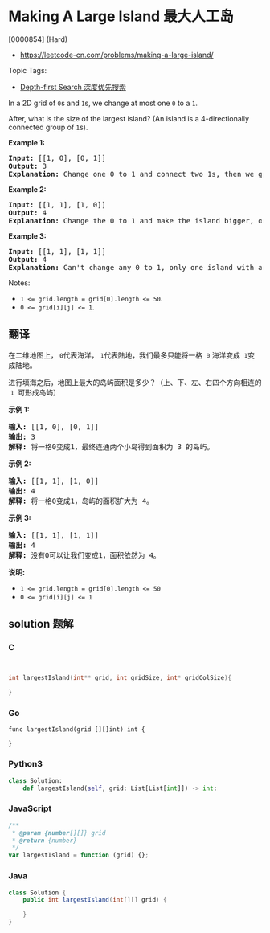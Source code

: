 # Making A Large Island 最大人工岛

[0000854] (Hard)

- https://leetcode-cn.com/problems/making-a-large-island/

Topic Tags:

- [Depth-first Search 深度优先搜索](https://leetcode-cn.com/tag/depth-first-search/)

In a 2D grid of `0`s and `1`s, we change at most one `0` to a `1`.

After, what is the size of the largest island? (An island is a 4-directionally connected group of `1`s).

**Example 1:**

<pre><strong>Input: </strong>[[1, 0], [0, 1]]
<strong>Output:</strong> 3
<strong>Explanation:</strong> Change one 0 to 1 and connect two 1s, then we get an island with area = 3.
</pre>

**Example 2:**

<pre><strong>Input: </strong>[[1, 1], [1, 0]]
<strong>Output:</strong> 4
<strong>Explanation: </strong>Change the 0 to 1 and make the island bigger, only one island with area = 4.</pre>

**Example 3:**

<pre><strong>Input: </strong>[[1, 1], [1, 1]]
<strong>Output:</strong> 4
<strong>Explanation:</strong> Can't change any 0 to 1, only one island with area = 4.</pre>

Notes:

- `1 <= grid.length = grid[0].length <= 50`.
- `0 <= grid[i][j] <= 1`.

## 翻译

在二维地图上， `0`代表海洋， `1`代表陆地，我们最多只能将一格  `0` 海洋变成  `1`变成陆地。

进行填海之后，地图上最大的岛屿面积是多少？（上、下、左、右四个方向相连的  `1`  可形成岛屿）

**示例 1:**

<pre><strong>输入: </strong>[[1, 0], [0, 1]]
<strong>输出:</strong> 3
<strong>解释:</strong> 将一格0变成1，最终连通两个小岛得到面积为 3 的岛屿。
</pre>

**示例 2:**

<pre><strong>输入: </strong>[[1, 1], [1, 0]]
<strong>输出:</strong> 4
<strong>解释:</strong> 将一格0变成1，岛屿的面积扩大为 4。</pre>

**示例 3:**

<pre><strong>输入: </strong>[[1, 1], [1, 1]]
<strong>输出:</strong> 4
<strong>解释:</strong> 没有0可以让我们变成1，面积依然为 4。</pre>

**说明:**

- `1 <= grid.length = grid[0].length <= 50`
- `0 <= grid[i][j] <= 1`

## solution 题解

### C

```c


int largestIsland(int** grid, int gridSize, int* gridColSize){

}


```

### Go

```golang
func largestIsland(grid [][]int) int {

}
```

### Python3

```python
class Solution:
    def largestIsland(self, grid: List[List[int]]) -> int:

```

### JavaScript

```javascript
/**
 * @param {number[][]} grid
 * @return {number}
 */
var largestIsland = function (grid) {};
```

### Java

```java
class Solution {
    public int largestIsland(int[][] grid) {

    }
}
```
